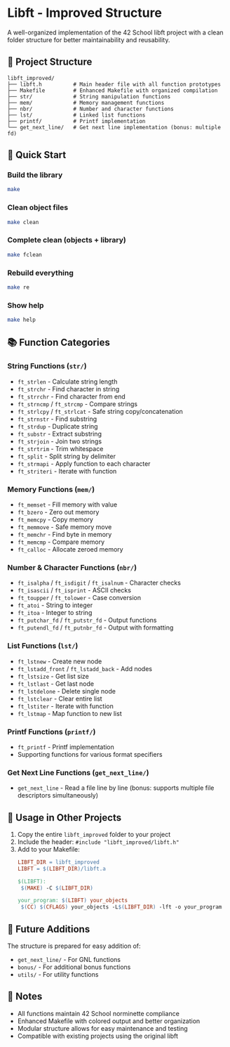 # Libft - Improved Structure

A well-organized implementation of the 42 School libft project with a clean folder structure for better maintainability and reusability.

## 📁 Project Structure

```
libft_improved/
├── libft.h          # Main header file with all function prototypes
├── Makefile         # Enhanced Makefile with organized compilation
├── str/             # String manipulation functions
├── mem/             # Memory management functions
├── nbr/             # Number and character functions
├── lst/             # Linked list functions
├── printf/          # Printf implementation
└── get_next_line/   # Get next line implementation (bonus: multiple fd)
```

## 🚀 Quick Start

### Build the library
```bash
make
```

### Clean object files
```bash
make clean
```

### Complete clean (objects + library)
```bash
make fclean
```

### Rebuild everything
```bash
make re
```

### Show help
```bash
make help
```

## 📚 Function Categories

### String Functions (`str/`)
- `ft_strlen` - Calculate string length
- `ft_strchr` - Find character in string
- `ft_strrchr` - Find character from end
- `ft_strncmp` / `ft_strcmp` - Compare strings
- `ft_strlcpy` / `ft_strlcat` - Safe string copy/concatenation
- `ft_strnstr` - Find substring
- `ft_strdup` - Duplicate string
- `ft_substr` - Extract substring
- `ft_strjoin` - Join two strings
- `ft_strtrim` - Trim whitespace
- `ft_split` - Split string by delimiter
- `ft_strmapi` - Apply function to each character
- `ft_striteri` - Iterate with function

### Memory Functions (`mem/`)
- `ft_memset` - Fill memory with value
- `ft_bzero` - Zero out memory
- `ft_memcpy` - Copy memory
- `ft_memmove` - Safe memory move
- `ft_memchr` - Find byte in memory
- `ft_memcmp` - Compare memory
- `ft_calloc` - Allocate zeroed memory

### Number & Character Functions (`nbr/`)
- `ft_isalpha` / `ft_isdigit` / `ft_isalnum` - Character checks
- `ft_isascii` / `ft_isprint` - ASCII checks
- `ft_toupper` / `ft_tolower` - Case conversion
- `ft_atoi` - String to integer
- `ft_itoa` - Integer to string
- `ft_putchar_fd` / `ft_putstr_fd` - Output functions
- `ft_putendl_fd` / `ft_putnbr_fd` - Output with formatting

### List Functions (`lst/`)
- `ft_lstnew` - Create new node
- `ft_lstadd_front` / `ft_lstadd_back` - Add nodes
- `ft_lstsize` - Get list size
- `ft_lstlast` - Get last node
- `ft_lstdelone` - Delete single node
- `ft_lstclear` - Clear entire list
- `ft_lstiter` - Iterate with function
- `ft_lstmap` - Map function to new list

### Printf Functions (`printf/`)
- `ft_printf` - Printf implementation
- Supporting functions for various format specifiers

### Get Next Line Functions (`get_next_line/`)
- `get_next_line` - Read a file line by line (bonus: supports multiple file descriptors simultaneously)

## 🔧 Usage in Other Projects

1. Copy the entire `libft_improved` folder to your project
2. Include the header: `#include "libft_improved/libft.h"`
3. Add to your Makefile:
   ```makefile
   LIBFT_DIR = libft_improved
   LIBFT = $(LIBFT_DIR)/libft.a
   
   $(LIBFT):
   	$(MAKE) -C $(LIBFT_DIR)
   
   your_program: $(LIBFT) your_objects
   	$(CC) $(CFLAGS) your_objects -L$(LIBFT_DIR) -lft -o your_program
   ```

## 🎯 Future Additions

The structure is prepared for easy addition of:
- `get_next_line/` - For GNL functions
- `bonus/` - For additional bonus functions
- `utils/` - For utility functions

## 📝 Notes

- All functions maintain 42 School norminette compliance
- Enhanced Makefile with colored output and better organization
- Modular structure allows for easy maintenance and testing
- Compatible with existing projects using the original libft
